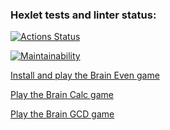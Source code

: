 ### Hexlet tests and linter status:
[![Actions Status](https://github.com/concentrator/frontend-project-lvl1/workflows/hexlet-check/badge.svg)](https://github.com/concentrator/frontend-project-lvl1/actions)

[![Maintainability](https://api.codeclimate.com/v1/badges/d1e5a3e3d6c62d79b865/maintainability)](https://codeclimate.com/github/concentrator/frontend-project-lvl1/maintainability)

[Install and play the Brain Even game](https://asciinema.org/a/NG2noTZrgbzlEit3aYBOK10wm)

[Play the Brain Calc game](https://asciinema.org/a/oBwCkcfErsdl3UYEUg4cUndkm)

[Play the Brain GCD game](https://asciinema.org/a/qZ0JR2QKlhScLWay53aZ9Eg7t)
